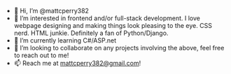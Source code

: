 - 👋 Hi, I’m @mattcperry382
- 👀 I’m interested in frontend and/or full-stack development. I love webpage designing and making things look pleasing to the eye.
CSS nerd. 
HTML junkie.
Definitely a fan of Python/Django.
- 🌱 I’m currently learning C#/ASP.net
- 💞️ I’m looking to collaborate on any projects involving the above, feel free to reach out to me!
- 📫 Reach me at mattcperry382@gmail.com!

<!---
mattcperry382/mattcperry382 is a ✨ special ✨ repository because its `README.md` (this file) appears on your GitHub profile.
You can click the Preview link to take a look at your changes.
--->
